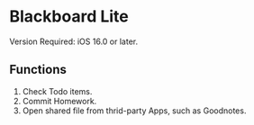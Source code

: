 # Blackboard Lite

Version Required: iOS 16.0 or later.

## Functions
1. Check Todo items.
2. Commit Homework.
3. Open shared file from thrid-party Apps, such as Goodnotes.
